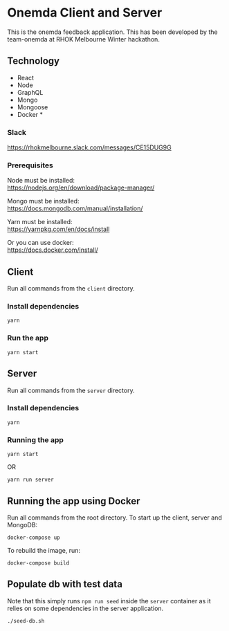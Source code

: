 # Onemda Client and Server

This is the onemda feedback application. This has been developed by the team-onemda at RHOK Melbourne Winter hackathon.

## Technology

- React
- Node
- GraphQL
- Mongo
- Mongoose
- Docker *

### Slack

https://rhokmelbourne.slack.com/messages/CE15DUG9G

### Prerequisites

Node must be installed:  
https://nodejs.org/en/download/package-manager/

Mongo must be installed:  
https://docs.mongodb.com/manual/installation/

Yarn must be installed:  
https://yarnpkg.com/en/docs/install

Or you can use docker:  
https://docs.docker.com/install/

## Client
Run all commands from the `client` directory.

### Install dependencies
```
yarn
```

### Run the app
```
yarn start
```


## Server
Run all commands from the `server` directory.

### Install dependencies
```
yarn
```

### Running the app

```
yarn start
```

OR

```
yarn run server
```

## Running the app using Docker
Run all commands from the root directory. To start up the client, server and MongoDB:
```
docker-compose up
```

To rebuild the image, run:
```
docker-compose build
```

## Populate db with test data
Note that this simply runs `npm run seed` inside the `server` container as it relies on some dependencies in the server application.
```
./seed-db.sh
```

